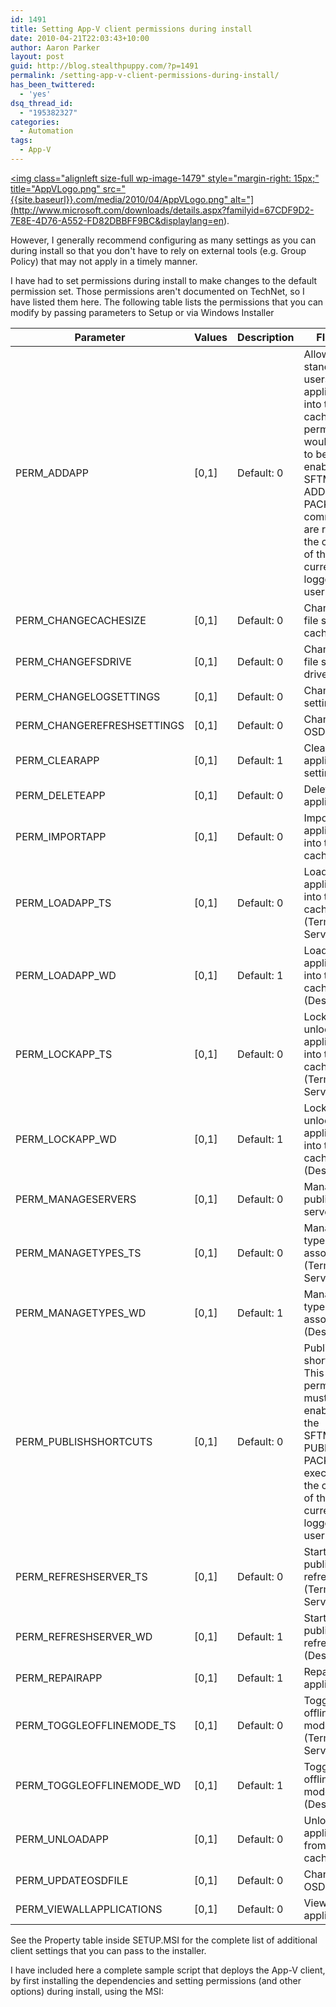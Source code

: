 ```yaml
---
id: 1491
title: Setting App-V client permissions during install
date: 2010-04-21T22:03:43+10:00
author: Aaron Parker
layout: post
guid: http://blog.stealthpuppy.com/?p=1491
permalink: /setting-app-v-client-permissions-during-install/
has_been_twittered:
  - 'yes'
dsq_thread_id:
  - "195382327"
categories:
  - Automation
tags:
  - App-V
---
```

<a rel="attachment wp-att-1479" href="{{site.baseurl}}.com/virtualisation/dynamic-suite-composition-and-short-names/attachment/appvlogo-png"><img class="alignleft size-full wp-image-1479" style="margin-right: 15px;" title="AppVLogo.png" src="{{site.baseurl}}.com/media/2010/04/AppVLogo.png" alt="](http://www.microsoft.com/downloads/details.aspx?familyid=67CDF9D2-7E8E-4D76-A552-FD82DBBFF9BC&displaylang=en).

However, I generally recommend configuring as many settings as you can during install so that you don't have to rely on external tools (e.g. Group Policy) that may not apply in a timely manner.

I have had to set permissions during install to make changes to the default permission set. Those permissions aren't documented on TechNet, so I have listed them here. The following table lists the permissions that you can modify by passing parameters to Setup or via Windows Installer

|Parameter|Values|Description|FIELD4                                                                                                                                                                                  |
|---------|------|-----------|----------------------------------------------------------------------------------------------------------------------------------------------------------------------------------------|
|PERM_ADDAPP|[0,1] | Default: 0|Allow standard users to add applications into the cache. This permission would need to be enabled if SFTMIME ADD PACKAGE commands are run in the context of the currently logged on user|
|PERM_CHANGECACHESIZE|[0,1] | Default: 0|Change the file system cache size                                                                                                                                                       |
|PERM_CHANGEFSDRIVE|[0,1] | Default: 0|Change the file system drive                                                                                                                                                            |
|PERM_CHANGELOGSETTINGS|[0,1] | Default: 0|Change log settings                                                                                                                                                                     |
|PERM_CHANGEREFRESHSETTINGS|[0,1] | Default: 0|Change OSD files                                                                                                                                                                        |
|PERM_CLEARAPP|[0,1] | Default: 1|Clear application settings                                                                                                                                                              |
|PERM_DELETEAPP|[0,1] | Default: 0|Delete applications                                                                                                                                                                     |
|PERM_IMPORTAPP|[0,1] | Default: 0|Import applications into the cache                                                                                                                                                      |
|PERM_LOADAPP_TS|[0,1] | Default: 0|Load applications into the cache (Terminal Server)                                                                                                                                      |
|PERM_LOADAPP_WD|[0,1] | Default: 1|Load applications into the cache (Desktop)                                                                                                                                              |
|PERM_LOCKAPP_TS|[0,1] | Default: 0|Lock and unlock applications into the cache (Terminal Server)                                                                                                                           |
|PERM_LOCKAPP_WD|[0,1] | Default: 1|Lock and unlock applications into the cache (Desktop)                                                                                                                                   |
|PERM_MANAGESERVERS|[0,1] | Default: 0|Manage publishing servers                                                                                                                                                               |
|PERM_MANAGETYPES_TS|[0,1] | Default: 0|Manage file type associations (Terminal Server)                                                                                                                                         |
|PERM_MANAGETYPES_WD|[0,1] | Default: 1|Manage file type associations (Desktop)                                                                                                                                                 |
|PERM_PUBLISHSHORTCUTS|[0,1] | Default: 0|Publish shortcuts. This permission must be enabled if the SFTMIME PUBLISH PACKAGE is executed in the context of the currently logged on user                                            |
|PERM_REFRESHSERVER_TS|[0,1] | Default: 0|Start a publishing refresh (Terminal Server)                                                                                                                                            |
|PERM_REFRESHSERVER_WD|[0,1] | Default: 1|Start a publishing refresh (Desktop)                                                                                                                                                    |
|PERM_REPAIRAPP|[0,1] | Default: 1|Repair applications                                                                                                                                                                     |
|PERM_TOGGLEOFFLINEMODE_TS|[0,1] | Default: 0|Toggle offline mode (Terminal Server)                                                                                                                                                   |
|PERM_TOGGLEOFFLINEMODE_WD|[0,1] | Default: 1|Toggle offline mode (Desktop)                                                                                                                                                           |
|PERM_UNLOADAPP|[0,1] | Default: 0|Unload applications from the cache                                                                                                                                                      |
|PERM_UPDATEOSDFILE|[0,1] | Default: 0|Change OSD files                                                                                                                                                                        |
|PERM_VIEWALLAPPLICATIONS|[0,1] | Default: 0|View all applications                                                                                                                                                                   |

See the Property table inside SETUP.MSI for the complete list of additional client settings that you can pass to the installer.

I have included here a complete sample script that deploys the App-V client, by first installing the dependencies and setting permissions (and other options) during install, using the MSI:
